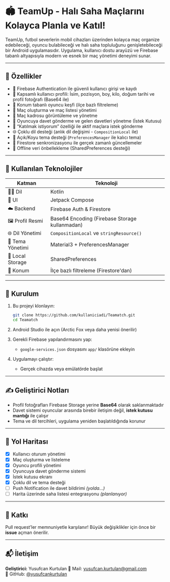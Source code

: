 # 🏟️ TeamUp - Halı Saha Maçlarını Kolayca Planla ve Katıl!

TeamUp, futbol severlerin mobil cihazları üzerinden kolayca maç organize edebileceği, oyuncu bulabileceği ve halı saha topluluğunu genişletebileceği bir Android uygulamasıdır. Uygulama, kullanıcı dostu arayüzü ve Firebase tabanlı altyapısıyla modern ve esnek bir maç yönetimi deneyimi sunar.

---

## 🚀 Özellikler

- 🔐 Firebase Authentication ile güvenli kullanıcı girişi ve kaydı  
- 👤 Kapsamlı kullanıcı profili: İsim, pozisyon, boy, kilo, doğum tarihi ve profil fotoğrafı (Base64 ile)
- 📍 Konum tabanlı oyuncu keşfi (ilçe bazlı filtreleme)
- 🏁 Maç oluşturma ve maç listesi yönetimi
- 👥 Maç kadrosu görüntüleme ve yönetme
- 🎯 Oyuncuya davet gönderme ve gelen davetleri yönetme (İstek Kutusu)
- 🤝 “Katılmak istiyorum” özelliği ile aktif maçlara istek gönderme
- 🌐 Çoklu dil desteği (anlık dil değişimi - `CompositionLocal` ile)
- 🌙 Açık/Koyu tema desteği (`PreferencesManager` ile kalıcı tema)
- 🔄 Firestore senkronizasyonu ile gerçek zamanlı güncellemeler
- 🧠 Offline veri önbellekleme (SharedPreferences desteği)

---

## 🧱 Kullanılan Teknolojiler

| Katman | Teknoloji |
|--------|-----------|
| 👨‍💻 Dil | Kotlin |
| 🧩 UI | Jetpack Compose |
| ☁️ Backend | Firebase Auth & Firestore |
| 🖼 Profil Resmi | Base64 Encoding (Firebase Storage kullanmadan) |
| 🌐 Dil Yönetimi | `CompositionLocal` ve `stringResource()` |
| 🎨 Tema Yönetimi | Material3 + PreferencesManager |
| 🧠 Local Storage | SharedPreferences |
| 📍 Konum | İlçe bazlı filtreleme (Firestore'dan) |

---

## 🔧 Kurulum

1. Bu projeyi klonlayın:
   ```bash
   git clone https://github.com/kullaniciadi/Teamatch.git
   cd Teamatch
   ```

2. Android Studio ile açın (Arctic Fox veya daha yenisi önerilir)

3. Gerekli Firebase yapılandırmasını yap:
   - `google-services.json` dosyasını `app/` klasörüne ekleyin

4. Uygulamayı çalıştır:
   - Gerçek cihazda veya emülatörde başlat

---

## ✍️ Geliştirici Notları

- Profil fotoğrafları Firebase Storage yerine **Base64** olarak saklanmaktadır
- Davet sistemi oyuncular arasında birebir iletişim değil, **istek kutusu mantığı** ile çalışır
- Tema ve dil tercihleri, uygulama yeniden başlatıldığında korunur

---

## 📌 Yol Haritası

- [x] Kullanıcı oturum yönetimi
- [x] Maç oluşturma ve listeleme
- [x] Oyuncu profili yönetimi
- [x] Oyuncuya davet gönderme sistemi
- [x] İstek kutusu ekranı
- [x] Çoklu dil ve tema desteği
- [ ] Push Notification ile davet bildirimi *(yolda...)*
- [ ] Harita üzerinde saha listesi entegrasyonu *(planlanıyor)*

---

## 🤝 Katkı

Pull request’ler memnuniyetle karşılanır! Büyük değişiklikler için önce bir **issue** açman önerilir.

---

## 📬 İletişim

**Geliştirici:** Yusufcan Kurtulan
📧 Mail: yusufcan.kurtulan@gmail.com  
🔗 GitHub: [@yusufcankurtulan](https://github.com/yusufcankurtulan)
